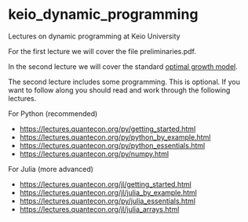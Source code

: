 # keio_dynamic_programming

Lectures on dynamic programming at Keio University

For the first lecture we will cover the file preliminaries.pdf.

In the second lecture we will cover the standard [optimal growth model](https://lectures.quantecon.org/py/optgrowth.html).

The second lecture includes some programming.  This is optional.  If you want
to follow along you should read and work through the following lectures.

For Python (recommended)

* https://lectures.quantecon.org/py/getting_started.html
* https://lectures.quantecon.org/py/python_by_example.html
* https://lectures.quantecon.org/py/python_essentials.html
* https://lectures.quantecon.org/py/numpy.html

For Julia (more advanced)

* https://lectures.quantecon.org/jl/getting_started.html
* https://lectures.quantecon.org/jl/julia_by_example.html
* https://lectures.quantecon.org/py/julia_essentials.html
* https://lectures.quantecon.org/jl/julia_arrays.html


